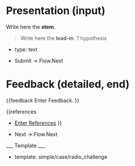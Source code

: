 # Presentation (input)

Write here the **stem**.

> Write here the **lead-in**.
? hypothesis
  * type: text

* Submit -> Flow.Next

# Feedback (detailed, end)

{{feedback
Enter Feedback.
}}

{{references
* [Enter References](References)
}}

* Next -> Flow.Next

___ Template ___

* template: simple/case/radio_challenge
